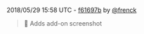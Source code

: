 2018/05/29 15:58 UTC - [f61697b](https://github.com/hassio-addons/addon-grafana/commit/f61697bba6f473f01aeade73ba5be78590ef4d03) by [@frenck](https://github.com/frenck)
> :art: Adds add-on screenshot 

